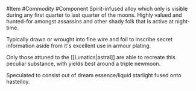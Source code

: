 #Item #Commodity #Component
Spirit-infused alloy which only is visible during any first quarter to last quarter of the moons. 
Highly valued and hunted-for amongst assassins and other shady folk that is active at night-time. 

Typically drawn or wrought into fine wire and foil to inscribe secret information aside from it's excellent use in armour plating. 

Only those attuned to the [[Lunatics|astral]] are able to recreate this peculiar substance, with yields best around a triple newmoon. 

Speculated to consist out of dream essence/liquid starlight fused onto hastelloy. 